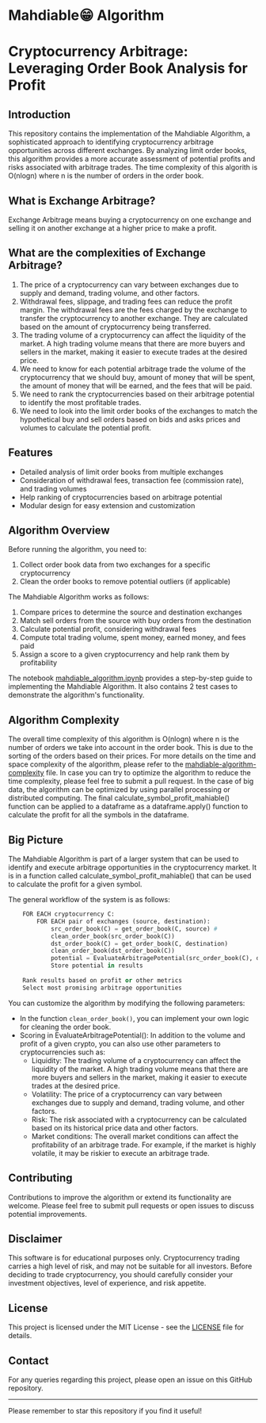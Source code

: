 # Mahdiable😁 Algorithm

# Cryptocurrency Arbitrage: Leveraging Order Book Analysis for Profit

## Introduction

This repository contains the implementation of the Mahdiable Algorithm, a sophisticated approach to identifying cryptocurrency arbitrage opportunities across different exchanges. 
By analyzing limit order books, this algorithm provides a more accurate assessment of potential profits and risks associated with arbitrage trades.
The time complexity of this algorith is O(nlogn) where n is the number of orders in the order book.

## What is Exchange Arbitrage?
Exchange Arbitrage means buying a cryptocurrency on one exchange and selling it on another exchange at a higher price to make a profit.

## What are the complexities of Exchange Arbitrage?
1. The price of a cryptocurrency can vary between exchanges due to supply and demand, trading volume, and other factors.
2. Withdrawal fees, slippage, and trading fees can reduce the profit margin. The withdrawal fees are the fees charged by the exchange to transfer the cryptocurrency to another exchange. They are calculated based on the amount of cryptocurrency being transferred.
3. The trading volume of a cryptocurrency can affect the liquidity of the market. A high trading volume means that there are more buyers and sellers in the market, making it easier to execute trades at the desired price.
4. We need to know for each potential arbitrage trade the volume of the cryptocurrency that we should buy, amount of money that will be spent, the amount of money that will be earned, and the fees that will be paid.
5. We need to rank the cryptocurrencies based on their arbitrage potential to identify the most profitable trades.
6. We need to look into the limit order books of the exchanges to match the hypothetical buy and sell orders based on bids and asks prices and volumes to calculate the potential profit.

## Features

- Detailed analysis of limit order books from multiple exchanges
- Consideration of withdrawal fees, transaction fee (commission rate), and trading volumes
- Help ranking of cryptocurrencies based on arbitrage potential
- Modular design for easy extension and customization

## Algorithm Overview

Before running the algorithm, you need to:
1. Collect order book data from two exchanges for a specific cryptocurrency
2. Clean the order books to remove potential outliers (if applicable)

The Mahdiable Algorithm works as follows:
1. Compare prices to determine the source and destination exchanges
2. Match sell orders from the source with buy orders from the destination
3. Calculate potential profit, considering withdrawal fees
4. Compute total trading volume, spent money, earned money, and fees paid
5. Assign a score to a given cryptocurrency and help rank them by profitability


The notebook [mahdiable_algorithm.ipynb](mahdiable_algorithm.ipynb) provides a step-by-step guide to implementing the Mahdiable Algorithm.
It also contains 2 test cases to demonstrate the algorithm's functionality.

## Algorithm Complexity
The overall time complexity of this algorithm is O(nlogn) where n is the number of orders we take into account in the order book. This is due to the sorting of the orders based on their prices.
For more details on the time and space complexity of the algorithm, please refer to the [mahdiable-algorithm-complexity](docs/mahdiable-algorithm-complexity.md) file.
In case you can try to optimize the algorithm to reduce the time complexity, please feel free to submit a pull request.
In the case of big data, the algorithm can be optimized by using parallel processing or distributed computing. 
The final calculate_symbol_profit_mahiable() function can be applied to a dataframe as a dataframe.apply() function to calculate the profit for all the symbols in the dataframe.
## Big Picture
The Mahdiable Algorithm is part of a larger system that can be used to identify and execute arbitrage opportunities in the cryptocurrency market.
It is in a function called calculate_symbol_profit_mahiable() that can be used to calculate the profit for a given symbol.

The general workflow of the system is as follows:
```python
    FOR EACH cryptocurrency C:
        FOR EACH pair of exchanges (source, destination):
            src_order_book(C) = get_order_book(C, source) # 
            clean_order_book(src_order_book(C))
            dst_order_book(C) = get_order_book(C, destination)
            clean_order_book(dst_order_book(C))
            potential = EvaluateArbitragePotential(src_order_book(C), dst_order_book(C), withdrawal_fee_C, fee_rates, other_parameters)
            Store potential in results
            
    Rank results based on profit or other metrics
    Select most promising arbitrage opportunities
```

You can customize the algorithm by modifying the following parameters:

- In the function `clean_order_book()`, you can implement your own logic for cleaning the order book.
- Scoring in EvaluateArbitragePotential(): In addition to the volume and profit of a given crypto, you can also use other parameters to cryptocurrencies such as:
    - Liquidity: The trading volume of a cryptocurrency can affect the liquidity of the market. A high trading volume means that there are more buyers and sellers in the market, making it easier to execute trades at the desired price.
    - Volatility: The price of a cryptocurrency can vary between exchanges due to supply and demand, trading volume, and other factors.
    - Risk: The risk associated with a cryptocurrency can be calculated based on its historical price data and other factors.
    - Market conditions: The overall market conditions can affect the profitability of an arbitrage trade. For example, if the market is highly volatile, it may be riskier to execute an arbitrage trade.

## Contributing

Contributions to improve the algorithm or extend its functionality are welcome. Please feel free to submit pull requests or open issues to discuss potential improvements.

## Disclaimer

This software is for educational purposes only. Cryptocurrency trading carries a high level of risk, and may not be suitable for all investors. Before deciding to trade cryptocurrency, you should carefully consider your investment objectives, level of experience, and risk appetite.

## License

This project is licensed under the MIT License - see the [LICENSE](docs/LICENSE.md) file for details.

## Contact

For any queries regarding this project, please open an issue on this GitHub repository.

---

Please remember to star this repository if you find it useful!
